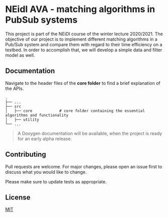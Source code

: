 # NEidI AVA - matching algorithms in PubSub systems

This project is part of the NEiDI course of the winter lecture 2020/2021. The objective of our project is to implement different matching algorithms in a Pub/Sub system and compare them with regard to their time efficiency on a testbed. In order to accomplish that, we will develop a simple data and filter model as well.

## Documentation

Navigate to the header files of the **core folder** to find a brief explanation of the APIs.

    .
    ├── ...
    ├── src
    │   ├── core            # core folder containing the essential algorithms and functionality
    │   ├── utility
    └── ...

> A Doxygen documentation will be available, when the project is ready for an early alpha release.

## Contributing

Pull requests are welcome. For major changes, please open an issue first to discuss what you would like to change.

Please make sure to update tests as appropriate.

## License

[MIT](https://choosealicense.com/licenses/mit/)
